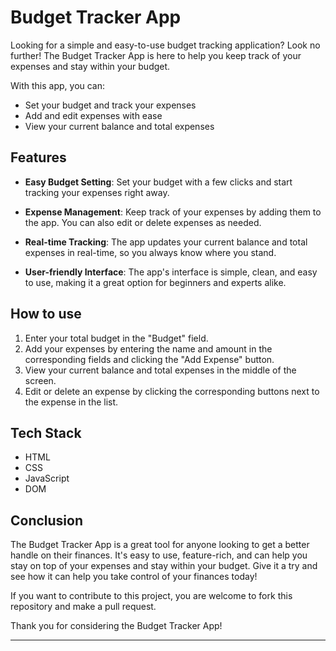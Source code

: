 # Budget Tracker App

Looking for a simple and easy-to-use budget tracking application? Look no further! The Budget Tracker App is here to help you keep track of your expenses and stay within your budget.

With this app, you can:
- Set your budget and track your expenses
- Add and edit expenses with ease
- View your current balance and total expenses

## Features

- **Easy Budget Setting**: Set your budget with a few clicks and start tracking your expenses right away.

- **Expense Management**: Keep track of your expenses by adding them to the app. You can also edit or delete expenses as needed.

- **Real-time Tracking**: The app updates your current balance and total expenses in real-time, so you always know where you stand.

- **User-friendly Interface**: The app's interface is simple, clean, and easy to use, making it a great option for beginners and experts alike.

## How to use

1. Enter your total budget in the "Budget" field.
2. Add your expenses by entering the name and amount in the corresponding fields and clicking the "Add Expense" button.
3. View your current balance and total expenses in the middle of the screen.
4. Edit or delete an expense by clicking the corresponding buttons next to the expense in the list.

## Tech Stack
- HTML
- CSS
- JavaScript
- DOM

## Conclusion

The Budget Tracker App is a great tool for anyone looking to get a better handle on their finances. It's easy to use, feature-rich, and can help you stay on top of your expenses and stay within your budget. Give it a try and see how it can help you take control of your finances today!

If you want to contribute to this project, you are welcome to fork this repository and make a pull request.

Thank you for considering the Budget Tracker App!

---
